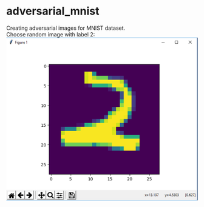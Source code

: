 # adversarial_mnist
Creating adversarial images for MNIST dataset.  
Choose random image with label 2:
![alt text](https://github.com/pochyn/adversarial_mnist/blob/master/original.PNG)
